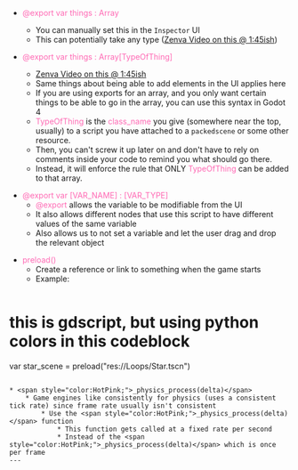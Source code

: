 + <span style="color:HotPink;">@export var things : Array</span>
	+ You can manually set this in the `Inspector` UI
	+ This can potentially take any type ([Zenva Video on this @ 1:45ish](https://academy.zenva.com/lesson/combat-actions-part-2/?zva_less_compl=3242679))

+ <span style="color:HotPink;">@export var things : Array[TypeOfThing]</span>
	+ [Zenva Video on this @ 1:45ish](https://academy.zenva.com/lesson/combat-actions-part-2/?zva_less_compl=3242679)
	+ Same things about being able to add elements in the UI applies here
	+ If you are using exports for an array, and you only want certain things to be able to go in the array, you can use this syntax in Godot 4
	+ <span style="color:HotPink;">TypeOfThing</span> is the <span style="color:HotPink;">class_name</span> you give (somewhere near the top, usually) to a script you have attached to a `packedscene` or some other resource. 
	+ Then, you can't screw it up later on and don't have to rely on comments inside your code to remind you what should go there.
	+ Instead, it will enforce the rule that ONLY <span style="color:HotPink;">TypeOfThing</span> can be added to that array.

* <span style="color:HotPink;">@export var [VAR_NAME] : [VAR_TYPE]</span>
	* <span style="color:HotPink;">@export</span> allows the variable to be modifiable from the UI
	* It also allows different nodes that use this script to have different values of the same variable
	* Also allows us to not set a variable and let the user drag and drop the relevant object

+ <span style="color:HotPink;">preload()</span>
	+ Create a reference or link to something when the game starts
	+ Example:
	```python
# this is gdscript, but using python colors in this codeblock
var star_scene = preload("res://Loops/Star.tscn")
```

* <span style="color:HotPink;">_physics_process(delta)</span>
	* Game engines like consistently for physics (uses a consistent tick rate) since frame rate usually isn't consistent
		* Use the <span style="color:HotPink;">_physics_process(delta)</span> function
			* This function gets called at a fixed rate per second
			* Instead of the <span style="color:HotPink;">_physics_process(delta)</span> which is once per frame
---